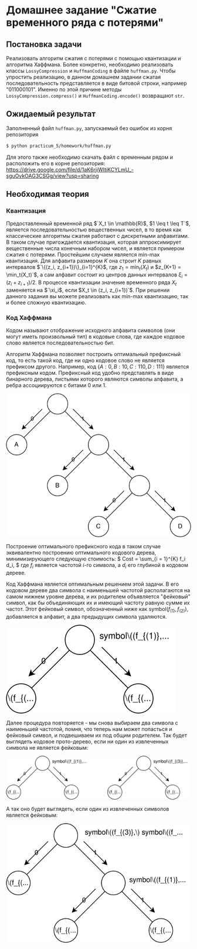 # Домашнее задание "Сжатие временного ряда с потерями"

## Постановка задачи

Реализовать алгоритм сжатия с потерями с помощью квантизации и алгоритма Хаффмана. Более конкретно, необходимо реализовать классы `LossyCompression` и `HuffmanCoding` в файле `huffman.py`. Чтобы упростить реализацию, в данном домашнем задании сжатая последовательность представляется в виде битовой строки, например "011000101". Именно по этой причине методы `LossyCompression.compress()` и `HuffmanCoding.encode()` возвращают `str`. 

## Ожидаемый результат

Заполненный файл `huffman.py`, запускаемый без ошибок из корня репозитория
```bash
$ python practicum_5/homework/huffman.py
```
Для этого также необходимо скачать файл с временным рядом и расположить его в корне репозитория: https://drive.google.com/file/d/1aK6rjiWItiKCYLmU_-sguOvkOAG3CSGg/view?usp=sharing 

## Необходимая теория

### Квантизация

Предоставленный временной ряд $`X_t \in \mathbb{R}$, $1 \leq t \leq T`$, является последовательностью вещественных чисел, в то время как классические алгоритмы сжатия работают с дискретными алфавитами.
В таком случае пригождается квантизация, которая аппроксимирует вещественные числа конечным набором чисел, и является примером сжатия с потерями.
Простейшим случаем является min-max квантизация.
Для алфавита размером $`K`$ она строит $`K`$ равных интервалов $`\{(z_i, z_{i+1})\}_{i=1}^{K}$, где $z_1 = \min_t(X_t)$ и $z_{K+1} = \min_t(X_t)`$, а сам алфавит состоит из центров данных интервалов $`\xi_i = (z_i + z_{i+1}) / 2`$.
В процессе квантизации значение временного ряда $`X_t`$ заменяется на $`\xi_i$, если $X_t \in (z_i, z_{i+1})`$.
При решении данного задания вы можете реализовать как min-max квантизацию, так и более сложную квантизацию.

### Код Хаффмана

Кодом называют отображение исходного алфавита символов (они могут иметь произвольный тип) в кодовые слова, где каждое кодовое слово является последовательностью бит.

Алгоритм Хаффмана позволяет построить оптимальный префиксный код, то есть такой код, где ни одно кодовое слово не является префиксом другого. Например, код $`\{A: 0, B: 10, C: 110, D: 111\}`$ является префиксным кодом.
Префиксный код удобно представлять в виде бинарного дерева, листьями которого являются символы алфавита, а ребра ассоциируются с битами 0 или 1.

![huffman tree](images/huffman_tree.svg)

Построение оптимального префиксного кода в таком случае эквивалентно построению оптимального кодового дерева, минимизирующего следующую стоимость:
$`
Cost = \sum_{i = 1}^{K} f_i d_i,
`$
где $`f_i`$ является частотой $`i`$-го символа, а $`d_i`$ его глубиной в кодовом дереве.

Код Хаффмана является оптимальным решением этой задачи.
В его кодовом дереве два символа с наименьшей частотой располагаются на самом нижнем уровне дерева, и их родителем объявляется "фейковый" символ, как бы объединяющих их и имеющий частоту равную сумме их частот.
Этот фейковый символ, обозначенный ниже как symbol$`(f_{(1)}, f_{(2)})`$, добавляется в алфавит, а два предыдущих символа удаляются.

![huffman tree](images/huffman_1.svg)

Далее процедура повторяется - мы снова выбираем два символа с наименьшей частотой, помня, что теперь нам может попасться и фейковый символ, и подвешиваем их под общим родителем.
Так будет выглядеть кодовое прото-дерево, если ни один из извлеченных символа не является фейковым:

![huffman tree](images/huffman_2_1.svg)

А так оно будет выглядеть, если один из извлеченных символов является фейковым:

![huffman tree](images/huffman_2_2.svg)

